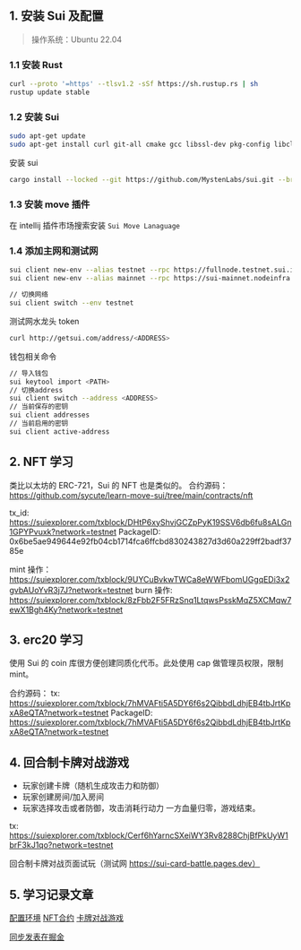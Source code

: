 ## 1. 安装 Sui 及配置

> 操作系统：Ubuntu 22.04

### 1.1 安装 Rust

```bash
curl --proto '=https' --tlsv1.2 -sSf https://sh.rustup.rs | sh
rustup update stable
```

### 1.2 安装 Sui

```bash
sudo apt-get update
sudo apt-get install curl git-all cmake gcc libssl-dev pkg-config libclang-dev libpq-dev build-essential
```

安装 sui

```bash
cargo install --locked --git https://github.com/MystenLabs/sui.git --branch testnet sui
```

### 1.3 安装 move 插件

在 intellij 插件市场搜索安装 `Sui Move Lanaguage`

### 1.4 添加主网和测试网

```bash
sui client new-env --alias testnet --rpc https://fullnode.testnet.sui.io:443
sui client new-env --alias mainnet --rpc https://sui-mainnet.nodeinfra.com:443

// 切换网络
sui client switch --env testnet
```

测试网水龙头 token

```bash
curl http://getsui.com/address/<ADDRESS>
```

钱包相关命令

```bash
// 导入钱包
sui keytool import <PATH>
// 切换address
sui client switch --address <ADDRESS>
// 当前保存的密钥
sui client addresses
// 当前启用的密钥
sui client active-address
```

## 2. NFT 学习

类比以太坊的 ERC-721，Sui 的 NFT 也是类似的。
合约源码：https://github.com/sycute/learn-move-sui/tree/main/contracts/nft

tx_id: https://suiexplorer.com/txblock/DHtP6xyShvjGCZpPyK19SSV6db6fu8sALGn1GPYPvuxk?network=testnet
PackageID: 0x6be5ae949644e92fb04cb1714fca6ffcbd830243827d3d60a229ff2badf3785e

mint 操作：https://suiexplorer.com/txblock/9UYCuBvkwTWCa8eWWFbomUGgqEDi3x2gvbAUoYvR3j7J?network=testnet
burn 操作: https://suiexplorer.com/txblock/8zFbb2F5FRzSnq1LtqwsPsskMqZ5XCMqw7ewX1Bgh4Ky?network=testnet

## 3. erc20 学习

使用 Sui 的 coin 库很方便创建同质化代币。此处使用 cap 做管理员权限，限制 mint。

合约源码：
tx: https://suiexplorer.com/txblock/7hMVAFti5A5DY6f6s2QibbdLdhjEB4tbJrtKpxA8eQTA?network=testnet
PackageID: https://suiexplorer.com/txblock/7hMVAFti5A5DY6f6s2QibbdLdhjEB4tbJrtKpxA8eQTA?network=testnet

## 4. 回合制卡牌对战游戏

- 玩家创建卡牌（随机生成攻击力和防御）
- 玩家创建房间/加入房间
- 玩家选择攻击或者防御，攻击消耗行动力
  一方血量归零，游戏结束。

tx: https://suiexplorer.com/txblock/Cerf6hYarncSXeiWY3Rv8288ChjBfPkUyW1brF3kJ1qo?network=testnet

回合制卡牌对战页面试玩（测试网 https://sui-card-battle.pages.dev）

## 5. 学习记录文章

[配置环境](https://learnblockchain.cn/article/7663)
[NFT合约](https://learnblockchain.cn/article/7666)
[卡牌对战游戏](https://learnblockchain.cn/article/7665)

[同步发表在掘金](https://juejin.cn/column/7347616740853022770)
